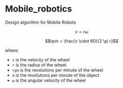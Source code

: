 # Mobile_robotics
Design algorithm for Mobile Robots

$$v = r \omega$$

$$rpm = \frac{v \cdot 60}{2 \pi r}$$

where:
- `v` is the velocity of the wheel
- `r` is the radius of the wheel
- `rpm` is the revolutions per minute of the wheel
- `π` is the revolutions per minute of the object
- `ω` is the angular velocity of the wheel